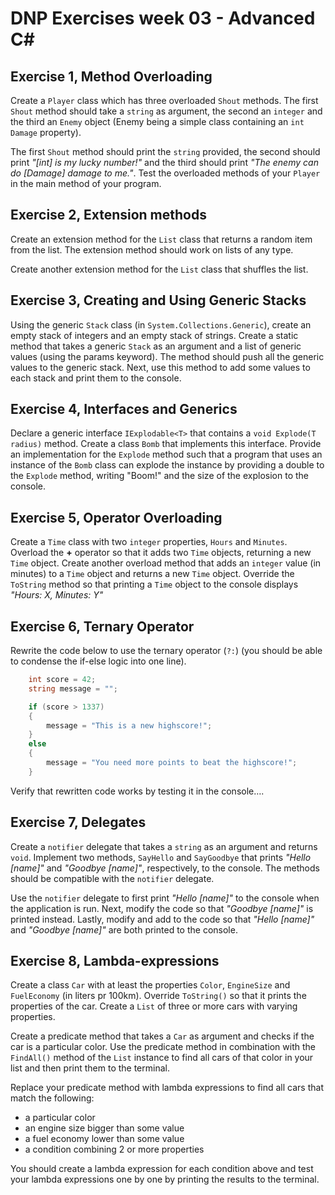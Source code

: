 # DNP Exercises week 03 - Advanced C#

## Exercise 1, Method Overloading

Create a `Player` class which has three overloaded `Shout` methods. The first `Shout` method should take a `string` as argument, the second an `integer` and the third an `Enemy` object (Enemy being a simple class containing an `int Damage` property).

The first `Shout` method should print the `string` provided, the second should print *"[int] is my lucky number!"* and the third should print *"The enemy can do [Damage] damage to me."*. Test the overloaded methods of your `Player` in the main method of your program.

## Exercise 2, Extension methods

Create an extension method for the `List` class that returns a random item from the list. The extension method should work on lists of any type.

Create another extension method for the `List` class that shuffles the list.

## Exercise 3, Creating and Using Generic Stacks

Using the generic `Stack` class (in `System.Collections.Generic`), create an empty stack of integers and an empty stack of strings. Create a static method that takes a generic `Stack` as an argument and a list of generic values (using the params keyword). The method should push all the generic values to the generic stack. Next, use this method to add some values to each stack and print them to the console.

## Exercise 4, Interfaces and Generics

Declare a generic interface `IExplodable<T>` that contains a `void Explode(T radius)` method. Create a class `Bomb` that implements this interface. Provide an implementation for the `Explode` method such that a program that uses an instance of the `Bomb` class can explode the instance by providing a double to the `Explode` method, writing "Boom!" and the size of the explosion to the console.

## Exercise 5, Operator Overloading

Create a `Time` class with two `integer` properties, `Hours` and `Minutes`. Overload the **+** operator so that it adds two `Time` objects, returning a new `Time` object. Create another overload method that adds an `integer` value (in minutes) to a `Time` object and returns a new `Time` object.
Override the `ToString` method so that printing a `Time` object to the console displays *"Hours: X, Minutes: Y"*

## Exercise 6, Ternary Operator

Rewrite the code below to use the ternary operator (`?:`) (you should be able to condense the if-else logic into one line).

```csharp
    int score = 42;
    string message = "";

    if (score > 1337)
    {
        message = "This is a new highscore!";
    }
    else
    {
        message = "You need more points to beat the highscore!";
    }
```

Verify that rewritten code works by testing it in the console….

## Exercise 7, Delegates

Create a `notifier` delegate that takes a `string` as an argument and returns `void`. Implement two methods, `SayHello` and `SayGoodbye` that prints *"Hello [name]"* and *"Goodbye [name]"*, respectively, to the console. The methods should be compatible with the `notifier` delegate. 

Use the `notifier` delegate to first print *"Hello [name]"* to the console when the application is run. Next, modify the code so that *"Goodbye [name]"* is printed instead. Lastly, modify and add to the code so that *"Hello [name]"* and *"Goodbye [name]"* are both printed to the console.

## Exercise 8, Lambda-expressions

Create a class `Car` with at least the properties `Color`, `EngineSize` and `FuelEconomy` (in liters pr 100km). Override `ToString()` so that it prints the properties of the car. Create a `List` of three or more cars with varying properties.

Create a predicate method that takes a `Car` as argument and checks if the car is a particular color. Use the predicate method in combination with the `FindAll()` method of the `List` instance to find all cars of that color in your list and then print them to the terminal.

Replace your predicate method with lambda expressions to find all cars that match the following:

* a particular color
* an engine size bigger than some value
* a fuel economy lower than some value
* a condition combining 2 or more properties

You should create a lambda expression for each condition above and test your lambda expressions one by one by printing the results to the terminal.